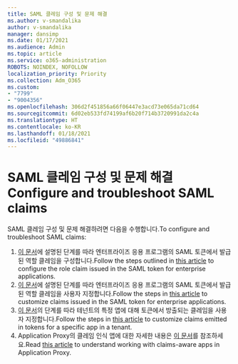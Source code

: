 ```yaml
---
title: SAML 클레임 구성 및 문제 해결
ms.author: v-smandalika
author: v-smandalika
manager: dansimp
ms.date: 01/17/2021
ms.audience: Admin
ms.topic: article
ms.service: o365-administration
ROBOTS: NOINDEX, NOFOLLOW
localization_priority: Priority
ms.collection: Adm_O365
ms.custom:
- "7799"
- "9004356"
ms.openlocfilehash: 306d2f451856a66f06447e3acd73e065da71cd64
ms.sourcegitcommit: 6d02eb533fd74199af6b20f714b3720991da2c4a
ms.translationtype: HT
ms.contentlocale: ko-KR
ms.lasthandoff: 01/18/2021
ms.locfileid: "49886841"
---
```

# <a name="configure-and-troubleshoot-saml-claims"></a><span data-ttu-id="35c9f-102">SAML 클레임 구성 및 문제 해결</span><span class="sxs-lookup"><span data-stu-id="35c9f-102">Configure and troubleshoot SAML claims</span></span>

<span data-ttu-id="35c9f-103">SAML 클레임 구성 및 문제 해결하려면 다음을 수행합니다.</span><span class="sxs-lookup"><span data-stu-id="35c9f-103">To configure and troubleshoot SAML claims:</span></span>

1. <span data-ttu-id="35c9f-104">[이 문서](https://docs.microsoft.com/azure/active-directory/develop/active-directory-enterprise-app-role-management)에 설명된 단계를 따라 엔터프라이즈 응용 프로그램의 SAML 토큰에서 발급된 역할 클레임을 구성합니다.</span><span class="sxs-lookup"><span data-stu-id="35c9f-104">Follow the steps outlined in [this article](https://docs.microsoft.com/azure/active-directory/develop/active-directory-enterprise-app-role-management) to configure the role claim issued in the SAML token for enterprise applications.</span></span>
2. <span data-ttu-id="35c9f-105">[이 문서](https://docs.microsoft.com/azure/active-directory/develop/active-directory-saml-claims-customization)에 설명된 단계를 따라 엔터프라이즈 응용 프로그램의 SAML 토큰에서 발급된 역할 클레임을 사용자 지정합니다.</span><span class="sxs-lookup"><span data-stu-id="35c9f-105">Follow the steps in [this article](https://docs.microsoft.com/azure/active-directory/develop/active-directory-saml-claims-customization) to customize claims issued in the SAML token for enterprise applications.</span></span>
3. <span data-ttu-id="35c9f-106">[이 문서](https://docs.microsoft.com/azure/active-directory/develop/active-directory-claims-mapping)의 단계를 따라 테넌트의 특정 앱에 대해 토큰에서 방출되는 클레임을 사용자 지정합니다.</span><span class="sxs-lookup"><span data-stu-id="35c9f-106">Follow the steps in [this article](https://docs.microsoft.com/azure/active-directory/develop/active-directory-claims-mapping) to customize claims emitted in tokens for a specific app in a tenant.</span></span>
4. <span data-ttu-id="35c9f-107">Application Proxy의 클레임 인식 앱에 대한 자세한 내용은 [이 문서](https://docs.microsoft.com/azure/active-directory/manage-apps/application-proxy-configure-for-claims-aware-applications)를 참조하세요.</span><span class="sxs-lookup"><span data-stu-id="35c9f-107">Read [this article](https://docs.microsoft.com/azure/active-directory/manage-apps/application-proxy-configure-for-claims-aware-applications) to understand working with claims-aware apps in Application Proxy.</span></span>